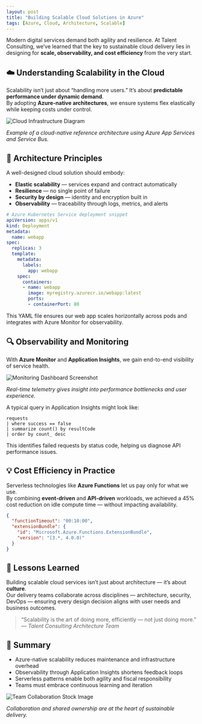 ```yaml
---
layout: post
title: "Building Scalable Cloud Solutions in Azure"
tags: [Azure, Cloud, Architecture, Scalable]
---
```


Modern digital services demand both agility and resilience. At Talent Consulting, we’ve learned that the key to sustainable cloud delivery lies in designing for **scale, observability, and cost efficiency** from the very start.


## ☁️ Understanding Scalability in the Cloud

Scalability isn’t just about “handling more users.” It’s about **predictable performance under dynamic demand**.  
By adopting **Azure-native architectures**, we ensure systems flex elastically while keeping costs under control.

![Cloud Infrastructure Diagram](assets/images/hero.jpg)

*Example of a cloud-native reference architecture using Azure App Services and Service Bus.*

## 🧱 Architecture Principles

A well-designed cloud solution should embody:

- **Elastic scalability** — services expand and contract automatically  
- **Resilience** — no single point of failure  
- **Security by design** — identity and encryption built in  
- **Observability** — traceability through logs, metrics, and alerts  

```yaml
# Azure Kubernetes Service deployment snippet
apiVersion: apps/v1
kind: Deployment
metadata:
  name: webapp
spec:
  replicas: 3
  template:
    metadata:
      labels:
        app: webapp
    spec:
      containers:
      - name: webapp
        image: myregistry.azurecr.io/webapp:latest
        ports:
        - containerPort: 80
```

This YAML file ensures our web app scales horizontally across pods and integrates with Azure Monitor for observability.

## 🔍 Observability and Monitoring

With **Azure Monitor** and **Application Insights**, we gain end-to-end visibility of service health.

![Monitoring Dashboard Screenshot](assets/images/dashboard.jpg)

*Real-time telemetry gives insight into performance bottlenecks and user experience.*

A typical query in Application Insights might look like:

```kusto
requests
| where success == false
| summarize count() by resultCode
| order by count_ desc
```

This identifies failed requests by status code, helping us diagnose API performance issues.

## 💡 Cost Efficiency in Practice

Serverless technologies like **Azure Functions** let us pay only for what we use.  
By combining **event-driven** and **API-driven** workloads, we achieved a 45% cost reduction on idle compute time — without impacting availability.

```json
{
  "functionTimeout": "00:10:00",
  "extensionBundle": {
    "id": "Microsoft.Azure.Functions.ExtensionBundle",
    "version": "[3.*, 4.0.0)"
  }
}
```

## 🧭 Lessons Learned

Building scalable cloud services isn’t just about architecture — it’s about **culture**.  
Our delivery teams collaborate across disciplines — architecture, security, DevOps — ensuring every design decision aligns with user needs and business outcomes.

> “Scalability is the art of doing more, efficiently — not just doing more.”  
> — *Talent Consulting Architecture Team*

## 📸 Summary

- Azure-native scalability reduces maintenance and infrastructure overhead  
- Observability through Application Insights shortens feedback loops  
- Serverless patterns enable both agility and fiscal responsibility  
- Teams must embrace continuous learning and iteration  

![Team Collaboration Stock Image](assets/images/team.jpg)

*Collaboration and shared ownership are at the heart of sustainable delivery.*
